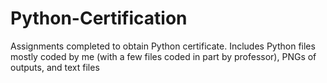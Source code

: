 # Python-Certification
Assignments completed to obtain Python certificate. Includes Python files mostly coded by me (with a few files coded in part by professor), PNGs of outputs, and text files
